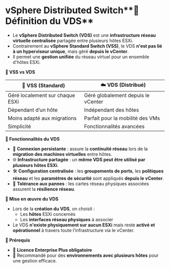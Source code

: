 # vSphere Distributed Switch**🧠 Définition du VDS**

- Le **vSphere Distributed Switch (VDS)** est une **infrastructure réseau virtuelle centralisée** partagée entre plusieurs hôtes ESXi.
- Contrairement au **vSphere Standard Switch (VSS)**, le VDS **n'est pas lié à un hyperviseur unique**, mais géré **depuis le vCenter**.
- Il permet une **gestion unifiée** du réseau virtuel pour un ensemble d'hôtes ESXi.



**🔄 VSS vs VDS**

| **🧱 VSS (Standard)**           | **☁️ VDS (Distribué)**             |
|---------------------------------|------------------------------------|
| Géré localement sur chaque ESXi | Géré globalement depuis le vCenter |
| Dépendant d’un hôte             | Indépendant des hôtes              |
| Moins adapté aux migrations     | Parfait pour la mobilité des VMs   |
| Simplicité                      | Fonctionnalités avancées           |



**🚀 Fonctionnalités du VDS**

- 🔗 **Connexion persistante** : assure la **continuité réseau** lors de la **migration des machines virtuelles** entre hôtes.
- 🌐 **Infrastructure partagée** : un **même VDS peut être utilisé par plusieurs hôtes ESXi**.
- 🛠️ **Configuration centralisée** : les **groupements de ports**, les **politiques réseau** et les **paramètres de sécurité** sont appliqués **depuis le vCenter**.
- 📡 **Tolérance aux pannes** : les cartes réseau physiques associées assurent la **résilience réseau**.



**🧩 Mise en œuvre du VDS**

- Lors de la **création du VDS**, on choisit :
  - Les **hôtes** ESXi concernés
  - Les **interfaces réseau physiques** à associer
- Le VDS **n'existe physiquement sur aucun ESXi** mais reste **activé et opérationnel** à travers toute l’infrastructure via le vCenter.



**🛑 Prérequis**

- 💼 **Licence Enterprise Plus obligatoire**
- 👥 Recommandé pour des **environnements avec plusieurs hôtes** pour une gestion efficace.
